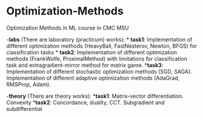 # Optimization-Methods
Optimization Methods in ML course in CMC MSU

-__labs__ (There are laboratory (practicum) works):
    * __task1__: Implementation of different optimization methods (HeavyBall, FastNesterov, Newton, BFGS) for classification tasks
    * __task2__: Implementation of different optimization methods (FrankWolfe, ProximalMethod) with limitations for classification task and extragradient-mirror method for matrix game.
    *__task3__: Implementation of different stochastic optimization methods (SGD, SAGA). Implementation of different adaptive optimization methods (AdaGrad, RMSProp, Adam).

-__theory__ (There are theory works):
    *__task1__: Matrix-vector differentiation. Сonvexity
    *__task2__: Concordance, duality, CCT. Subgradient and subdifferential
